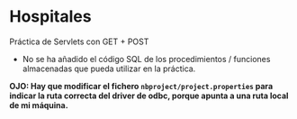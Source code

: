 # Hospitales
Práctica de Servlets con GET + POST

* No se ha añadido el código SQL de los procedimientos / funciones almacenadas que pueda utilizar en la práctica.

**OJO: Hay que modificar el fichero `nbproject/project.properties` para indicar la ruta correcta del driver de odbc, porque 
apunta a una ruta local de mi máquina.** 
